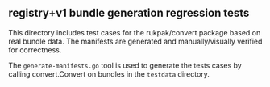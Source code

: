 ## registry+v1 bundle generation regression tests

This directory includes test cases for the rukpak/convert package based on real bundle data.
The manifests are generated and manually/visually verified for correctness.

The `generate-manifests.go` tool is used to generate the tests cases by calling convert.Convert on bundles
in the `testdata` directory. 
